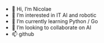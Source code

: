 - 👋 Hi, I’m Nicolae
- 👀 I’m interested in IT AI and robotic
- 🌱 I’m currently learning Python  / Go
- 💞️ I’m looking to collaborate on AI
- 📫 github

<!---
NickUTM/NickUTM is a ✨ special ✨ repository because its `README.md` (this file) appears on your GitHub profile.
You can click the Preview link to take a look at your changes.
--->
